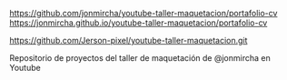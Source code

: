 https://github.com/jonmircha/youtube-taller-maquetacion/portafolio-cv
https://jonmircha.github.io/youtube-taller-maquetacion/portafolio-cv

https://github.com/Jerson-pixel/youtube-taller-maquetacion.git

Repositorio de proyectos del taller de maquetación de @jonmircha en Youtube